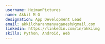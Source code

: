 ```yaml
---
username: HeimanPictures
name: Akkil M G
designation: App Development Lead
email: akkilcharanmanyaganesh@gmail.com
linkedin: https://linkedin.com/in/akkilmg
skills: Python, Android, Web
---
```

